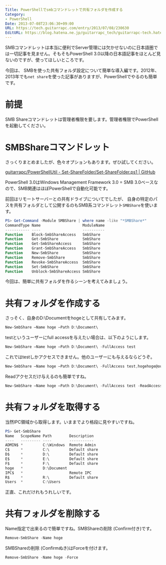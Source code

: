 ```yaml
---
Title: PowerShellでsmbコマンドレットで共有フォルダを作成する
Category:
- PowerShell
Date: 2013-07-08T23:06:30+09:00
URL: https://tech.guitarrapc.com/entry/2013/07/08/230630
EditURL: https://blog.hatena.ne.jp/guitarrapc_tech/guitarrapc-tech.hatenablog.com/atom/entry/6802418398340941385
---
```



SMBコマンドレットは本当に便利でServer管理には欠かせないのに日本語圏では一切記事を見ません。そもそもPowerShell 3.0以降の日本語記事をほとんど見ないのですが、使ってほしいところです。

今回は、 SMBを使った共有フォルダ設定について簡単な導入編です。2012年、2013年でも`net share`を使った記事がありますが、PowerShellでやるのも簡単です。

# 前提

SMB Shareコマンドレットは管理者権限を要します。管理者権限でPowerShellを起動してください。

# SMBShareコマンドレット

さっくりまとめましたが、色々オプションもあります。ぜひ試してください。

[guitarrapc/PowerShellUtil - Set-ShareFolder/Set-ShareFolder.ps1 | GitHub](https://github.com/guitarrapc/PowerShellUtil/blob/master/Set-ShareFolder/Set-ShareFolder.ps1)


PowerShell 3.0はWindows Management Framework 3.0 = SMB 3.0ベースなので、SMB関連はほぼPowerShellで自動化可能です。

前回はリモートサーバーとの共有ドライブについてでしたが、 自身の特定のパスを共有フォルダとして公開するのもSMB系コマンドレット`SMBShare`を使います。

```ps1
PS> Get-Command -Module SMBShare | where name -like "*SMBShare*"
CommandType Name                   ModuleName
----------- ----                   ----------
Function    Block-SmbShareAccess   SmbShare
Function    Get-SmbShare           SmbShare
Function    Get-SmbShareAccess     SmbShare
Function    Grant-SmbShareAccess   SmbShare
Function    New-SmbShare           SmbShare
Function    Remove-SmbShare        SmbShare
Function    Revoke-SmbShareAccess  SmbShare
Function    Set-SmbShare           SmbShare
Function    Unblock-SmbShareAccess SmbShare
```


今回は、簡単に共有フォルダを作るシーンを考えてみましょう。

# 共有フォルダを作成する

さっそく、自身のD:\Documentをhogeとして共有してみます。

```ps1
New-SmbShare –Name hoge –Path D:\Document\
```

testというユーザーにfull accessを与えたい場合は、以下のようにします。

```ps1
New-SmbShare –Name hoge –Path D:\Document\ -FullAccess test
```

これではtestしかアクセスできません。他のユーザーにも与えるならどうぞ。

```ps1
New-SmbShare –Name hoge –Path D:\Document\ -FullAccess test,hogehoge@outlook.com
```

Readアクセスだけ与えるのも簡単ですね。

```ps1
New-SmbShare –Name hoge –Path D:\Document\ -FullAccess test -ReadAccess hogehoge@outlook.com
```

# 共有フォルダを取得する

当然IPC領域から取得します。いままでより格段に見やすいですね。

```ps1
PS> Get-SmbShare
Name   ScopeName Path        Description
----   --------- ----        -----------
ADMIN$ *         C:\Windows  Remote Admin
C$     *         C:\         Default share
D$     *         D:\         Default share
E$     *         E:\         Default share
F$     *         F:\         Default share
hoge   *         D:\Document
IPC$   *                     Remote IPC
R$     *         R:\         Default share
Users  *         C:\Users
```


正直、これだけれもうれしいです。

# 共有フォルダを削除する

Name指定で出来るので簡単ですね。SMBShareの削除 (Confirm付き)です。

```ps1
Remove-SmbShare -Name hoge
```

SMBShareの削除 (Confirmぬき)はForceを付けます。

```ps1
Remove-SmbShare -Name hoge -Force
```
